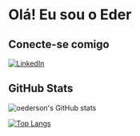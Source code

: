 # Olá! Eu sou o Eder
## Conecte-se comigo
[![LinkedIn](https://img.shields.io/badge/-LinkedIn-000?style=for-the-badge&logo=linkedin&logoColor=30A3DC)](https://www.linkedin.com/in/ederson-uema-338a95247/)

## GitHub Stats

![oederson's GitHub stats](https://github-readme-stats.vercel.app/api?username=oederson&count_private=true&show_icons=true&theme=transparent)

[![Top Langs](https://github-readme-stats.vercel.app/api/top-langs/?username=oederson&layout=compact&theme=transparent)](https://github.com/oederson/github-readme-stats)
